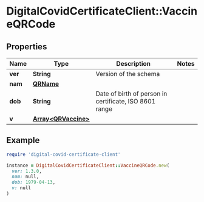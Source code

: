 # DigitalCovidCertificateClient::VaccineQRCode

## Properties

| Name | Type | Description | Notes |
| ---- | ---- | ----------- | ----- |
| **ver** | **String** | Version of the schema |  |
| **nam** | [**QRName**](QRName.md) |  |  |
| **dob** | **String** | Date of birth of person in certificate, ISO 8601 range |  |
| **v** | [**Array&lt;QRVaccine&gt;**](QRVaccine.md) |  |  |

## Example

```ruby
require 'digital-covid-certificate-client'

instance = DigitalCovidCertificateClient::VaccineQRCode.new(
  ver: 1.3.0,
  nam: null,
  dob: 1979-04-13,
  v: null
)
```

